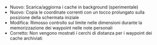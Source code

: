 - Nuovo: Scarica/aggiorna i cache in background (sperimentale)
- Nuovo: Copia le coordinate correnti con un tocco prolungato sulla posizione della schermata iniziale
- Modifica: Rimosso controllo sul limite nelle dimensioni durante la memorizzazione dei waypoint nelle note personali
- Corretto: Non vengono mostrati i cerchi di distanza per i waypoint dei cache archiviati
